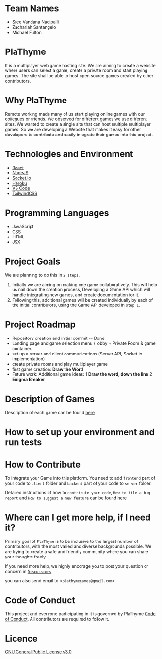 # Team Names
* Sree Vandana Nadipalli
* Zachariah Santangelo
* Michael Fulton

# PlaThyme
It is a multiplayer web game hosting site. We are aiming to create a website where users can select a game, create a private room and start playing games. The site shall be able to host open source games created by other contributors. 

# Why PlaThyme
Remote working made many of us start playing online games with our collegues or friends. We observed for different games we use different sites. We wanted to create a single site that can host multiple multiplayer games. So we are developing a Website that makes it easy for other developers to contribute and easily integrate their games into this project.

# Technologies and Environment
* [React](https://reactjs.org/docs/getting-started.html)
* [NodeJS](https://nodejs.org/en/docs/)
* [Socket.io](https://socket.io/docs/v4)
* [Heroku](https://www.heroku.com/) 
* [VS Code](https://code.visualstudio.com/)
* [TailwindCSS](https://tailwindcss.com/docs/guides/create-react-app)

# Programming Languages
* JavaScript
* CSS
* HTML
* JSX

# Project Goals
We are planning to do this in `2 steps`. 
1. Initially we are aiming on making one game collaboratively. This will help us nail down the creation process, Developing a Game API which will handle integrating new games, and create documentation for it. 
2. Following this, additional games will be created individually by each of the initial contributors, using the Game API developed in `step 1`.

# Project Roadmap
* Repository creation and initial commit -- Done
* Landing page and game selection menu / lobby + Private Room & game container.
* set up a server and client communications (Server API, Socket.io implementation)
* create private rooms and play multiplayer game
* first game creation: __Draw the Word__
* Future work: Additional game ideas: 
  1 __Draw the word, down the line__
  2 __Enigma Breaker__

# Description of Games

Description of each game can be found [here](https://github.com/PlaThyme/PlaThyme/tree/main/client/README.md)

# How to set up your environment and run tests

# How to Contribute
 To integrate your Game into this platform. You need to add `frontend` part of your code to `client` folder and `backend` part of your code to `server` folder. 

 Detailed instructions of how to `contribute your code`, `How to file a bug report` and `How to suggest a new feature` can be found [here](https://github.com/PlaThyme/PlaThyme/blob/main/CONTRIBUTING.md)

# Where can I get more help, if I need it?

Primary goal of `PlaThyme` is to be inclusive to the largest number of contributors, with the most varied and diverse backgrounds possible.
We are trying to create a safe and friendly community where you can share your thoughts freely.

If you need more help, we highly encorage you to post your question or concern in [`Discussions`](https://github.com/PlaThyme/PlaThyme/discussions)

you can also send email to <`plathymegames@gmail.com`>

 # Code of Conduct

This project and everyone participating in it is governed by PlaThyme [Code of Conduct](https://github.com/PlaThyme/PlaThyme/blob/main/CODE_OF_CONDUCT.md). All contributors are required to follow it.

# Licence

[GNU General Public License v3.0](https://github.com/PlaThyme/PlaThyme/blob/main/LICENSE)

